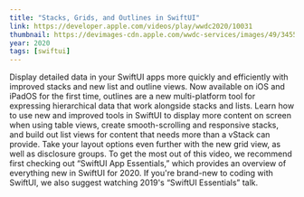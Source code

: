 ```yaml
---
title: "Stacks, Grids, and Outlines in SwiftUI"
link: https://developer.apple.com/videos/play/wwdc2020/10031
thumbnail: https://devimages-cdn.apple.com/wwdc-services/images/49/3455/3455_wide_250x141_2x.jpg
year: 2020
tags: [swiftui]
---
```


Display detailed data in your SwiftUI apps more quickly and efficiently with improved stacks and new list and outline views. Now available on iOS and iPadOS for the first time, outlines are a new multi-platform tool for expressing hierarchical data that work alongside stacks and lists. Learn how to use new and improved tools in SwiftUI to display more content on screen when using table views, create smooth-scrolling and responsive stacks, and build out list views for content that needs more than a vStack can provide. Take your layout options even further with the new grid view, as well as disclosure groups. To get the most out of this video, we recommend first checking out “SwiftUI App Essentials,” which provides an overview of everything new in SwiftUI for 2020. If you're brand-new to coding with SwiftUI, we also suggest watching 2019's “SwiftUI Essentials” talk.
